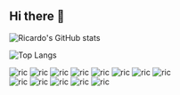 ## Hi there 👋

![Ricardo's GitHub stats](https://github-readme-stats.vercel.app/api?username=engricardomartins&show_icons=true&theme=darcula)

![Top Langs](https://github-readme-stats.vercel.app/api/top-langs/?username=engricardomartins&langs_count=8) 


![ric](https://img.shields.io/badge/C%23-239120?style=for-the-badge&logo=c-sharp&logoColor=white) ![ric](https://img.shields.io/badge/HTML-239120?style=for-the-badge&logo=html5&logoColor=white) ![ric](https://img.shields.io/badge/.NET-5C2D91?style=for-the-badge&logo=.net&logoColor=white) ![ric](https://img.shields.io/badge/CSS-239120?&style=for-the-badge&logo=css3&logoColor=white) ![ric](https://img.shields.io/badge/C-00599C?style=for-the-badge&logo=c&logoColor=white) 
![ric](https://img.shields.io/badge/C%2B%2B-00599C?style=for-the-badge&logo=c%2B%2B&logoColor=white) ![ric](https://img.shields.io/badge/Java-ED8B00?style=for-the-badge&logo=openjdk&logoColor=white) 
![ric](https://img.shields.io/badge/Spring-6DB33F?style=for-the-badge&logo=spring&logoColor=white) <br> ![ric](https://img.shields.io/badge/SQLite-07405E?style=for-the-badge&logo=sqlite&logoColor=white) ![ric](https://img.shields.io/badge/Oracle-F80000?style=for-the-badge&logo=oracle&logoColor=black) ![ric](https://img.shields.io/badge/MongoDB-4EA94B?style=for-the-badge&logo=mongodb&logoColor=white) ![ric](https://img.shields.io/badge/PostgreSQL-316192?style=for-the-badge&logo=postgresql&logoColor=white) ![ric](https://img.shields.io/badge/Microsoft%20SQL%20Server-CC2927?style=for-the-badge&logo=microsoft%20sql%20server&logoColor=white)
